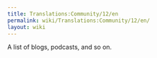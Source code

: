 ```yaml
---
title: Translations:Community/12/en
permalink: wiki/Translations:Community/12/en/
layout: wiki
---
```


A list of blogs, podcasts, and so on.
